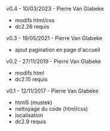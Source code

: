 v0.4 - 10/03/2023 - Pierre Van Glabeke
* modifs html/css
* dc2.26 requis

v0.3 - 19/05/2021 - Pierre Van Glabeke
* ajout pagination en page d'accueil

v0.2 - 27/11/2019 - Pierre Van Glabeke
* modifs html
* dc2.15 requis

v0.1 - 12/11/2017 - Pierre Van Glabeke
* html5 (mustek)
* nettoyage du code (html/css)
* localisation
* dc2.9 requis